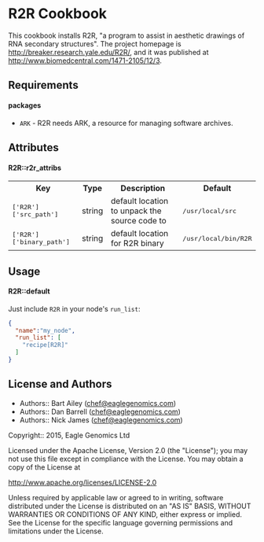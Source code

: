 R2R Cookbook
============

This cookbook installs R2R, "a program to assist in aesthetic drawings of RNA secondary structures". The project homepage is http://breaker.research.yale.edu/R2R/, and it was published at http://www.biomedcentral.com/1471-2105/12/3. 


Requirements
------------

#### packages
- `ARK` - R2R needs ARK, a resource for managing software archives.

Attributes
----------

#### R2R::r2r_attribs
<table>
  <tr>
    <th>Key</th>
    <th>Type</th>
    <th>Description</th>
    <th>Default</th>
  </tr>
  <tr>
    <td><tt>['R2R']['src_path']</tt></td>
    <td>string</td>
    <td>default location to unpack the source code to</td>
    <td><tt>/usr/local/src</tt></td>
  </tr>
  <tr>
    <td><tt>['R2R']['binary_path']</tt></td>
    <td>string</td>
    <td>default location for R2R binary</td>
    <td><tt>/usr/local/bin/R2R</tt></td>
  </tr>

</table>

Usage
-----
#### R2R::default

Just include `R2R` in your node's `run_list`:

```json
{
  "name":"my_node",
  "run_list": [
    "recipe[R2R]"
  ]
}
```



License and Authors
-------------------

* Authors:: Bart Ailey (chef@eaglegenomics.com) 
* Authors:: Dan Barrell (chef@eaglegenomics.com)
* Authors:: Nick James (chef@eaglegenomics.com)

Copyright:: 2015, Eagle Genomics Ltd

Licensed under the Apache License, Version 2.0 (the "License"); you may not use this file except in compliance with the License. You may obtain a copy of the License at

http://www.apache.org/licenses/LICENSE-2.0

Unless required by applicable law or agreed to in writing, software distributed under the License is distributed on an "AS IS" BASIS, WITHOUT WARRANTIES OR CONDITIONS OF ANY KIND, either express or implied. See the License for the specific language governing permissions and limitations under the License.
